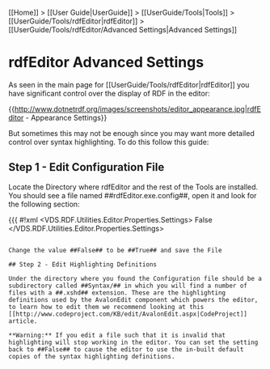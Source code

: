[[Home]] > [[User Guide|UserGuide]] > [[UserGuide/Tools|Tools]] > [[UserGuide/Tools/rdfEditor|rdfEditor]] > [[UserGuide/Tools/rdfEditor/Advanced Settings|Advanced Settings]]

# rdfEditor Advanced Settings 

As seen in the main page for [[UserGuide/Tools/rdfEditor|rdfEditor]] you have significant control over the display of RDF in the editor:

{{http://www.dotnetrdf.org/images/screenshots/editor_appearance.jpg|rdfEditor - Appearance Settings}}

But sometimes this may not be enough since you may want more detailed control over syntax highlighting. To do this follow this guide:

## Step 1 - Edit Configuration File 

Locate the Directory where rdfEditor and the rest of the Tools are installed. You should see a file named ##rdfEditor.exe.config##, open it and look for the following section:

{{{
#!xml
    <applicationSettings>
        <VDS.RDF.Utilities.Editor.Properties.Settings>
            <setting name="UseCustomisedXshdFiles" serializeAs="String">
                <value>False</value>
            </setting>
        </VDS.RDF.Utilities.Editor.Properties.Settings>
    </applicationSettings>
```

Change the value ##False## to be ##True## and save the File

## Step 2 - Edit Highlighting Definitions 

Under the directory where you found the Configuration file should be a subdirectory called ##Syntax/## in which you will find a number of files with a ##.xshd## extension. These are the highlighting definitions used by the AvalonEdit component which powers the editor, to learn how to edit them we recommend looking at this [[http://www.codeproject.com/KB/edit/AvalonEdit.aspx|CodeProject]] article.

**Warning:** If you edit a file such that it is invalid that highlighting will stop working in the editor. You can set the setting back to ##False## to cause the editor to use the in-built default copies of the syntax highlighting definitions.